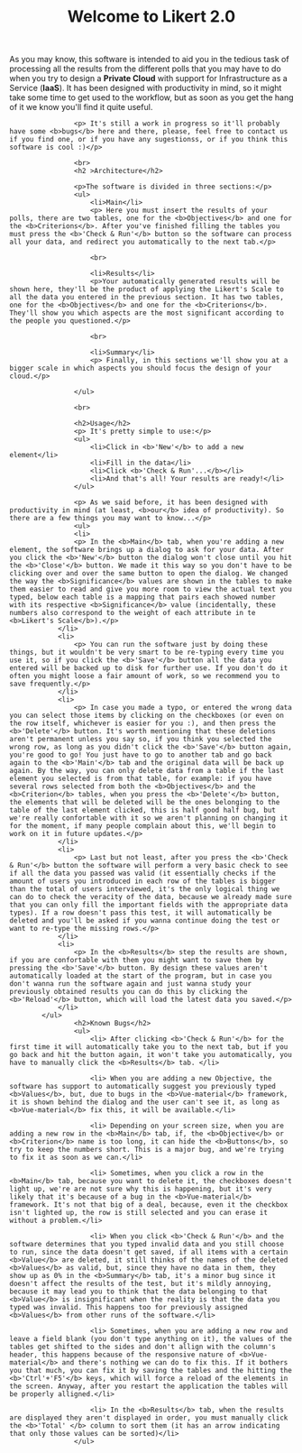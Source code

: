 <h1 style="text-align: center;">Welcome to Likert 2.0</h1>
					<br>
					<p> As you may know, this software is intended to aid you in the tedious task of processing all the results from the different polls that you may have to do when you try to design a <b>Private Cloud</b> with support for Infrastructure as a Service (<b>IaaS</b>). It has been designed with productivity in mind, so it might take some time to get used to the workflow, but as soon as you get the hang of it we know you'll find it quite useful.</p>

					<p> It's still a work in progress so it'll probably have some <b>bugs</b> here and there, please, feel free to contact us if you find one, or if you have any sugestionss, or if you think this software is cool :)</p>

					<br>
					<h2 >Architecture</h2>

					<p>The software is divided in three sections:</p>
					<ul>
						<li>Main</li>
						<p> Here you must insert the results of your polls, there are two tables, one for the <b>Objectives</b> and one for the <b>Criterions</b>. After you've finished filling the tables you must press the <b>'Check & Run'</b> button so the software can process all your data, and redirect you automatically to the next tab.</p>

						<br>

						<li>Results</li>
						<p>Your automatically generated results will be shown here, they'll be the product of applying the Likert's Scale to all the data you entered in the previous section. It has two tables, one for the <b>Objectives</b> and one for the <b>Criterions</b>. They'll show you which aspects are the most significant according to the people you questioned.</p>

						<br>

						<li>Summary</li>
						<p> Finally, in this sections we'll show you at a bigger scale in which aspects you should focus the design of your cloud.</p>

					</ul> 

					<br>

					<h2>Usage</h2>
					<p> It's pretty simple to use:</p>
					<ul>
						<li>Click in <b>'New'</b> to add a new element</li>
						<li>Fill in the data</li>
						<li>Click <b>'Check & Run'...</b></li>
						<li>And that's all! Your results are ready!</li>
					</ul>

					<p> As we said before, it has been designed with productivity in mind (at least, <b>our</b> idea of productivity). So there are a few things you may want to know...</p>
					<ul>
					<li>	
					<p> In the <b>Main</b> tab, when you're adding a new element, the software brings up a dialog to ask for your data. After you click the <b>'New'</b> button the dialog won't close until you hit the <b>'Close'</b> button. We made it this way so you don't have to be clicking over and over the same button to open the dialog. We changed the way the <b>Significance</b> values are shown in the tables to make them easier to read and give you more room to view the actual text you typed, below each table is a mapping that pairs each showed number with its respective <b>Significance</b> value (incidentally, these numbers also correspond to the weight of each attribute in te <b>Likert's Scale</b>).</p>
				</li>
				<li>
					<p> You can run the software just by doing these things, but it wouldn't be very smart to be re-typing every time you use it, so if you click the <b>'Save'</b> button all the data you entered will be backed up to disk for further use. If you don't do it often you might loose a fair amount of work, so we recommend you to save frequently.</p>
				</li>
				<li>
					<p> In case you made a typo, or entered the wrong data you can select those items by clicking on the checkboxes (or even on the row itself, whichever is easier for you :), and then press the <b>'Delete'</b> button. It's worth mentioning that these deletions aren't permanent unless you say so, if you think you selected the wrong row, as long as you didn't click the <b>'Save'</b> button again, you're good to go! You just have to go to another tab and go back again to the <b>'Main'</b> tab and the original data will be back up again. By the way, you can only delete data from a table if the last element you selected is from that table, for example: if you have several rows selected from both the <b>Objectives</b> and the <b>Criterion</b> tables, when you press the <b>'Delete'</b> button, the elements that will be deleted will be the ones belonging to the table of the last element clicked, this is half good half bug, but we're really confortable with it so we aren't planning on changing it for the moment, if many people complain about this, we'll begin to work on it in future updates.</p>
				</li>
				<li>
					<p> Last but not least, after you press the <b>'Check & Run'</b> button the software will perform a very basic check to see if all the data you passed was valid (it essentially checks if the amount of users you introduced in each row of the tables is bigger than the total of users interviewed, it's the only logical thing we can do to check the veracity of the data, because we already made sure that you can only fill the important fields with the appropriate data types). If a row doesn't pass this test, it will automatically be deleted and you'll be asked if you wanna continue doing the test or want to re-type the missing rows.</p>
				</li>
				<li>
					<p> In the <b>Results</b> step the results are shown, if you are confortable with them you might want to save them by pressing the <b>'Save'</b> button. By design these values aren't automatically loaded at the start of the program, but in case you don't wanna run the software again and just wanna study your previously obtained results you can do this by clicking the <b>'Reload'</b> button, which will load the latest data you saved.</p>
				</li>
			</ul>
					<h2>Known Bugs</h2>
					<ul>
						<li> After clicking <b>'Check & Run'</b> for the first time it will automatically take you to the next tab, but if you go back and hit the button again, it won't take you automatically, you have to manually click the <b>Results</b> tab. </li>

						<li> When you are adding a new Objective, the software has support to automatically suggest you previously typed <b>Values</b>, but, due to bugs in the <b>Vue-material</b> framework, it is shown behind the dialog and the user can't see it, as long as <b>Vue-material</b> fix this, it will be available.</li>

						<li> Depending on your screen size, when you are adding a new row in the <b>Main</b> tab, if, the <b>Objective</b> or <b>Criterion</b> name is too long, it can hide the <b>Buttons</b>, so try to keep the numbers short. This is a major bug, and we're trying to fix it as soon as we can.</li>

						<li> Sometimes, when you click a row in the <b>Main</b> tab, because you want to delete it, the checkboxes doesn't light up, we're are not sure why this is happening, but it's very likely that it's because of a bug in the <b>Vue-material</b> framework. It's not that big of a deal, because, even it the checkbox isn't lighted up, the row is still selected and you can erase it without a problem.</li>

						<li> When you click <b>'Check & Run'</b> and the software determines that you typed invalid data and you still choose to run, since the data doesn't get saved, if all items with a certain  <b>Value</b> are deleted, it still thinks of the names of the deleted <b>Values</b> as valid, but, since they have no data in them, they show up as 0% in the <b>Summary</b> tab, it's a minor bug since it doesn't affect the results of the test, but it's mildly annoying, because it may lead you to think that the data belonging to that <b>Value</b> is insignificant when the reality is that the data you typed was invalid. This happens too for previously assigned <b>Values</b> from other runs of the software.</li>

						<li> Sometimes, when you are adding a new row and leave a field blank (you don't type anything on it), the values of the tables get shifted to the sides and don't allign with the column's header, this happens because of the responsive nature of <b>Vue-material</b> and there's nothing we can do to fix this. If it bothers you that much, you can fix it by saving the tables and the hitting the <b>'Ctrl'+'F5'</b> keys, which will force a reload of the elements in the screen. Anyway, after you restart the application the tables will be properly alligned.</li>

						<li> In the <b>Results</b> tab, when the results are displayed they aren't displayed in order, you must manually click the <b>'Total' </b> column to sort them (it has an arrow indicating that only those values can be sorted)</li>
					</ul>
 
